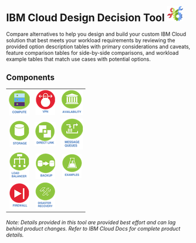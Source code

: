 # IBM Cloud Design Decision Tool ![Tool Icon](/images/tool_icon.png)

Compare alternatives to help you design and build your custom IBM Cloud solution that best meets your workload requirements by reviewing the provided option description tables with primary considerations and caveats, feature comparison tables for side-by-side comparisons, and workload example tables that match use cases with potential options.

## Components

| | | |
| :---: | :---: | :---: | 
| [![Compute](/images/compute_icon.png)](/components/compute.md)  | [![VPN](/images/vpn_icon.png)](/components/vpn.md) | [![Availability](/images/availability_icon.png)](/components/availability.md) |
| [![Storage](/images/storage_icon.png)](/components/storage.md) | [![Direct Link](/images/direct_link_icon.png)](/components/direct_link.md) | [![Message Queues](/images/message_queues_icon.png)](/components/message_queues.md) |
| [![Load Balancer](/images/load_balancer_icon.png)](/components/load_balancer.md) | [![Backup](/images/backup_icon.png)](/components/backup.md) | [![Examples](/images/examples_icon.png)](/components/examples.md) | 
| [![Firewall](/images/firewall_icon.png)](/components/firewall.md) | [![Disaster Recovery](/images/disaster_recovery_icon.png)](/components/disaster_recovery.md) | | 
<!--
| [![BYOIP](/images/byoip_icon.png)](byoip.md) |
| [![CDN](/images/cdn_icon.png)](cdn.md) | 
-->

###### Note: Details provided in this tool are provided best effort and can lag behind product changes.  Refer to IBM Cloud Docs for complete product details.
